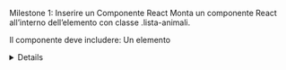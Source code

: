 Milestone 1: Inserire un Componente React
Monta un componente React all’interno dell’elemento con classe .lista-animali.

Il componente deve includere:
Un elemento <details> con titolo "Animali", che contiene:
Una lista <ul> statica che viene creata a partire da un array di stringhe (animals) dove ciascuna stringa rappresenta il nome di un animale.

Obiettivo: Mostrare la struttura base della lista di animali con un <details> che può essere espanso o contratto.


Milestone 2: Aggiungere Animali Casuali
Trasforma l’array animals usando useState (l’array è inizialmente vuoto).
Aggiungi un bottone "Aggiungi Animale" sopra il <details>.
Cliccando il bottone, un animale casuale viene aggiunto alla lista.
Usa un array predefinito per scegliere casualmente:
-const animalsChoices = ["Cane", "Gatto", "Pappagallo", "Cavallo", "Panda"];
L’animale selezionato deve essere aggiunto all’interno della lista <ul> come <li>.

Obiettivo: L’utente può vedere gli animali aggiunti dinamicamente nella lista.


Milestone 3: Usare una Modale per Aggiungere Animali
Partendo da questo componente Modal:

function Modal({
      title, 
      content, 
      show = false, 
      onClose = () => {}
  }){
      return show && ReactDOM.createPortal(
          <div className="modal-container">
              <div className="modal">
                  <h2>{title}</h2>
                  <p>{content}</p>
                  <button onClick={onClose}>Annulla</button>
              </div>
          </div>,
          document.body
      )
  }

.modal-container{
    position: fixed;
    top: 0;
    left: 0;
    width: 100%;
    height: 100%;
    background-color: rgba(0, 0, 0, 0.75);
    display: flex;
    justify-content: center;
    align-items: center;
}
.modal{
    background-color: white;
    padding: 20px;
    border-radius: 5px;
}

Espandilo affinché:

La vecchia prop content può essere usata per passare un componente qualsiasi.
Un nuovo div in fondo alla modale contiene il bottone Annulla e un nuovo bottone Conferma.
Una nuova prop onConfirm si aspetta una funzione per gestire l’azione di conferma.
Sostituisci l’aggiunta casuale dell’animale con una modale interattiva:
Cliccando il bottone "Aggiungi Animale," si apre una modale.
La modale include un input di testo (passato al prop content) per inserire il nome di un animale.
Conferma: Aggiunge l’animale alla lista e chiude la modale.
Annulla: Chiude la modale senza modificare la lista.

Obiettivo: L’utente può aggiungere animali specifici utilizzando la modale.


Bonus: Utilizzare l'API per Creare Card

Utilizza l'API:
/animals?search=[animalName]
per effettuare una ricerca dell'animale basata sul contenuto dell'input: 
Sostituisci [animalName] con il valore inserito dall'utente.
Assicurati di gestire lo stato di caricamento mentre l'API è in fase di risposta (mostra un messaggio come "Caricamento...").
Dal primo risultato restituito dall'array (se presente), crea un oggetto che abbia queste proprietà:
name: Il nome dell'animale.
description: La descrizione dell'animale (o un messaggio predefinito come "Descrizione non disponibile" se manca).
image: L'immagine dell'animale (usa un'immagine di default se non è disponibile).
Aggiungi l'oggetto alla lista degli animali e visualizzalo come una card, con:
Titolo: Il nome dell'animale.
Immagine (se presente).
Descrizione.
Gestione degli errori:
Se la ricerca non restituisce risultati, informa l'utente con un messaggio di errore. (es.: "Nessun animale trovato")
Mostra un messaggio in caso di problemi di rete o altri errori. (es.: "Errore durante la ricerca dell'animale")

Obiettivo: Permetti agli utenti di aggiungere animali specifici utilizzando l'API per ottenere informazioni, mostrando eventuali errori in modo chiaro.